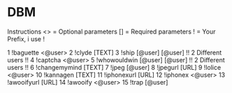 # DBM

Instructions
<> = Optional parameters
[] = Required parameters
! = Your Prefix, i use !

1 !baguette <@user>
2 !clyde [TEXT]
3 !ship [@user] [@user] !! 2 Different users !!
4 !captcha <@user>
5 !whowouldwin [@user] [@user] !! 2 Different users !!
6 !changemymind [TEXT]
7 !jpeg [@user]
8 !jpegurl [URL]
9 !lolice <@user>
10 !kannagen [TEXT]
11 !iphonexurl [URL]
12 !iphonex <@user>
13 !awooifyurl [URL]
14 !awooify <@user>
15 !trap [@user]
